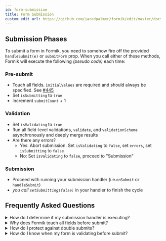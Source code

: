 ```yaml
---
id: form-submission
title: Form Submission
custom_edit_url: https://github.com/jaredpalmer/formik/edit/master/docs/guides/form-submission.md
---
```


## Submission Phases

To submit a form in Formik, you need to somehow fire off the provided `handleSubmit(e)` or `submitForm` prop. When you call either of these methods, Formik will execute the following _(pseudo code)_ each time:

### Pre-submit

* Touch all fields. `initialValues` are required and should always be specified. See [#445](https://github.com/jaredpalmer/formik/issues/445#issuecomment-366952762)
* Set `isSubmitting` to `true`
* Increment `submitCount` + 1

### Validation

* Set `isValidating` to `true`
* Run all field-level validations, `validate`, and `validationSchema` asynchronously and deeply merge results
* Are there any errors?
  * Yes: Abort submission. Set `isValidating` to `false`, set `errors`, set `isSubmitting` to `false`
  * No: Set `isValidating` to `false`, proceed to "Submission"

### Submission

* Proceed with running your submission handler (i.e.`onSubmit` or `handleSubmit`)
* _you call `setSubmitting(false)`_ in your handler to finish the cycle

## Frequently Asked Questions

<details>
<summary>How do I determine if my submission handler is executing?</summary>

If `isValidating` is `false` and `isSubmitting` is `true`.

</details>

<details>
<summary>Why does Formik touch all fields before submit?</summary>

It is common practice to only show an input's errors in the UI if it has been visited (a.k.a "touched"). Before submitting a form, Formik touches all fields so that all errors that may have been hidden will now be visible.

</details>

<details>
<summary>How do I protect against double submits?</summary>

Disable whatever is triggering submission if `isSubmitting` is `true`.

</details>

<details>
<summary>How do I know when my form is validating before submit?</summary>

If `isValidating` is `true` and `isSubmitting` is `true`.

</details>
